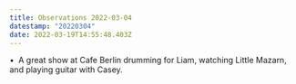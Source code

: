 ```yaml
---
title: Observations 2022-03-04
datestamp: "20220304"
date: 2022-03-19T14:55:48.403Z
---
```

•  A great show at Cafe Berlin drumming for Liam, watching Little Mazarn, and playing guitar with Casey.